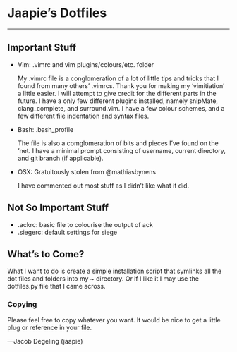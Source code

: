 # Jaapie&rsquo;s Dotfiles
---
## Important Stuff
*	Vim: .vimrc and vim plugins/colours/etc. folder

	My .vimrc file is a conglomeration of a lot of little tips and tricks that I found from many others&rsquo; .vimrcs. Thank you for making my &lsquo;vimitiation&rsquo; a little easier. 
	I will attempt to give credit for the different parts in the future.
	I have a only few different plugins installed, namely snipMate, clang_complete, and surround.vim. I have a few colour schemes, and a few different file indentation and syntax files.

*	Bash: .bash_profile

	The file is also a comglomeration of bits and pieces I&rsquo;ve found on the &rsquo;net. I have a minimal prompt consisting of username, current directory, and git branch (if applicable).

* 	OSX: Gratuitously stolen from @mathiasbynens

	I have commented out most stuff as I didn&rsquo;t like what it did.

## Not So Important Stuff
*	.ackrc: basic file to colourise the output of ack
*	.siegerc: default settings for siege

## What&rsquo;s to Come?
What I want to do is create a simple installation script that symlinks all the dot files and folders into my ~ directory. Or if I like it I may use the dotfiles.py file that I came across.

### Copying
Please feel free to copy whatever you want. It would be nice to get a little plug or reference in your file. 

&mdash;Jacob Degeling (jaapie)
